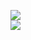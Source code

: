 [![](https://img.shields.io/badge/Made%20With-Github%20Spray-lightgrey.svg?style=for-the-badge&logo=github)](https://github.com/Annihil/github-spray#2009)  
[![](https://i.imgur.com/2DrTn0Z.gif)](https://github.com/Annihil/github-spray)